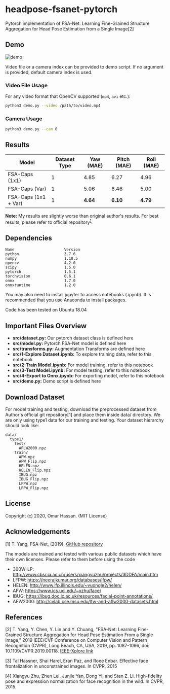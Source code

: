 # headpose-fsanet-pytorch
Pytorch implementation of FSA-Net: Learning Fine-Grained Structure Aggregation for Head Pose Estimation from a Single Image\[2]

## Demo
![demo](extras/headpose-demo.gif?raw=true)

Video file or a camera index can be provided to demo script. If no argument is provided, default camera index is used.

### Video File Usage

For any video format that OpenCV supported (`mp4`, `avi` etc.):

```bash
python3 demo.py --video /path/to/video.mp4
```

### Camera Usage

```bash
python3 demo.py --cam 0
``` 

## Results

| Model | Dataset Type | Yaw (MAE) | Pitch (MAE) | Roll (MAE) |
| --- | --- | --- | --- | --- |
| FSA-Caps (1x1) | 1  | 4.85 | 6.27 | 4.96 |
| FSA-Caps (Var)  | 1  | 5.06 | 6.46 | 5.00 |
| FSA-Caps (1x1 + Var) | 1 | **4.64** | **6.10** | **4.79** |

**Note:** My results are slightly worse than original author's results. For best results, please refer to official repository<sup>[1](#acknowledgements)</sup>.


## Dependencies

```
Name                      Version 
python                    3.7.6
numpy                     1.18.5
opencv                    4.2.0
scipy                     1.5.0
pytorch                   1.5.1
torchvision               0.6.1
onnx                      1.7.0
onnxruntime               1.2.0
```
You may also need to install jupyter to access notebooks (.ipynb). It is recommended that you use Anaconda to install packages.

Code has been tested on Ubuntu 18.04

## Important Files Overview

- **src/dataset.py:** Our pytorch dataset class is defined here
- **src/model.py:** Pytorch FSA-Net model is defined here
- **src/transforms.py:** Augmentation Transforms are defined here
- **src/1-Explore Dataset.ipynb:** To explore training data, refer to this notebook
- **src/2-Train Model.ipynb:** For model training, refer to this notebook
- **src/3-Test Model.ipynb:** For model testing, refer to this notebook
- **src/4-Export to Onnx.ipynb:** For exporting model, refer to this notebook
- **src/demo.py:** Demo script is defined here

## Download Dataset
For model training and testing, download the preprocessed dataset from Author's official git repository\[1] and place them inside data/ directory. We are only using type1 data for our training and testing. Your dataset hierarchy should look like:

```
data/
  type1/
    test/
      AFLW2000.npz
    train/
      AFW.npz
      AFW_Flip.npz
      HELEN.npz
      HELEN_Flip.npz
      IBUG.npz
      IBUG_Flip.npz
      LFPW.npz
      LFPW_Flip.npz
```

## License
Copyright (c) 2020, Omar Hassan. (MIT License)

## Acknowledgements
\[1] T. Yang, FSA-Net, (2019), [GitHub repository](https://github.com/shamangary/FSA-Net)

The models are trained and tested with various public datasets which have their own licenses. Please refer to them before using the code

- 300W-LP: http://www.cbsr.ia.ac.cn/users/xiangyuzhu/projects/3DDFA/main.htm
- LFPW: https://neerajkumar.org/databases/lfpw/
- HELEN: http://www.ifp.illinois.edu/~vuongle2/helen/
- AFW: https://www.ics.uci.edu/~xzhu/face/
- IBUG: https://ibug.doc.ic.ac.uk/resources/facial-point-annotations/
- AFW2000: http://cvlab.cse.msu.edu/lfw-and-aflw2000-datasets.html

## References
\[2] T. Yang, Y. Chen, Y. Lin and Y. Chuang, "FSA-Net: Learning Fine-Grained Structure Aggregation for Head Pose Estimation From a Single Image," 2019 IEEE/CVF Conference on Computer Vision and Pattern Recognition (CVPR), Long Beach, CA, USA, 2019, pp. 1087-1096, doi: 10.1109/CVPR.2019.00118. [IEEE-Xplore link](https://ieeexplore.ieee.org/document/8954346)

\[3] Tal Hassner, Shai Harel, Eran Paz, and Roee Enbar. Effective face frontalization in unconstrained images. In CVPR, 2015

\[4] Xiangyu Zhu, Zhen Lei, Junjie Yan, Dong Yi, and Stan Z. Li. High-fidelity pose and expression normalization for face recognition in the wild. In CVPR, 2015.
